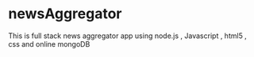 # newsAggregator
This is full stack news aggregator app using node.js , Javascript , html5 , css and online mongoDB
